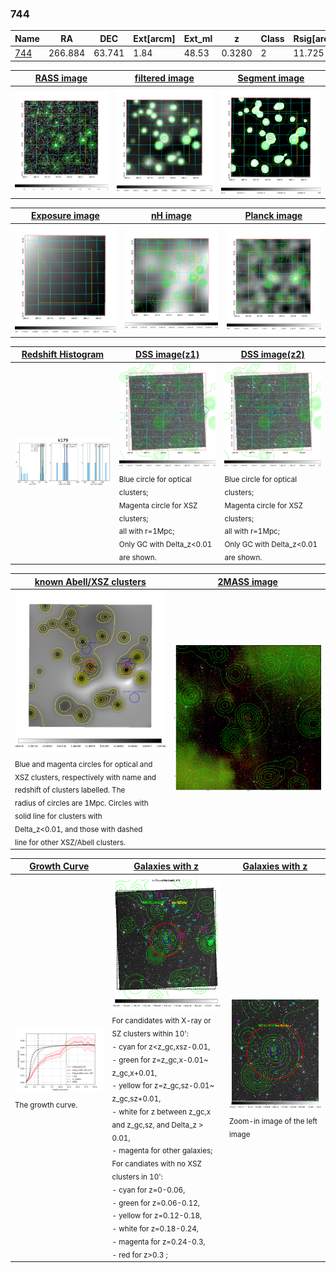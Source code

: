 <div STYLE="page-break-after: always;"></div>

### 744

|Name          |RA          |DEC      | Ext[arcm] | Ext_ml | z    | Class| Rsig[arcmin] | CRsig[c/s] | CR500[c/s] | R500[Mpc] |L500[erg/s]|F500[erg/s/cm^2]| M500[Msun]|Tx[keV]|beta|GC(XSZ,Delta_z<0.01)| GC(OPT,Delta_z<0.01)|GC|alias|
|--------------|------------|------------|---|---|-----------|--------|------|------|----|----|----|----|----|----|----|----|----|----|---|
|[744](script/744.md)     | 266.884       | 63.741       | 1.84    | 48.53   | 0.3280 | 2   | 11.725 |0.053 |0.048 |1.013 |3.367e+44 |9.493e-13 |4.151e+14 |5.750 |0.534 |MCXC, |CAMIRA, |MCXC, |k179|

|[RASS image](../image/744/744_img.pdf)|[filtered image](../image/744/744_fil.pdf)|[Segment image](../image/744/744_seg.pdf)|
|-------------------|--------------------|-------------------|
| <img src="../image/744/744_img.png" width="300">  | <img src="../image/744/744_fil.png" width="300">   | <img src="../image/744/744_seg.png" width="300">  |

|[Exposure image](../image/744/744_mex.pdf)| [nH image](../image/744/744_nh.pdf)| [Planck image](../image/744/744_p.pdf)|
|-------------------|--------------------|-------------------|
|<img src="../image/744/744_mex.png" width="300">   | <img src="../image/744/744_nh.png" width="300">    | <img src="../image/744/744_p.png" width="300"> |

|[Redshift Histogram](../image/744/744_zg.pdf) | [DSS image(z1)](../image/744/744_dss_z1.pdf)      |  [DSS image(z2)](../image/744/744_dss_z2.pdf)    |
|-------------------|--------------------|-------------------|
|<img src="../image/744/744_zg.png" width="300"> |<img src="../image/744/744_dss_z1.png" width="300"> <sub><br>Blue circle for optical clusters; <br>Magenta circle for XSZ clusters; <br>all with r=1Mpc; <br>Only GC with Delta_z<0.01 are shown. </sub>| <img src="../image/744/744_dss_z2.png" width="300"><sub><br>Blue circle for optical clusters; <br>Magenta circle for XSZ clusters; <br>all with r=1Mpc; <br>Only GC with Delta_z<0.01 are shown. </sub> |

|[known Abell/XSZ clusters](../image/744/744_m.pdf) | [2MASS image](../image/744/744_2mass.pdf)      |
|-------------------|-------------------|
|<img src=../image/744/744_m.png width="300"> <sub><br>Blue and magenta circles for optical and <br>XSZ clusters, respectively with name and <br>redshift of clusters labelled. The <br>radius of circles are 1Mpc. Circles with <br>solid line for clusters with <br>Delta_z<0.01, and those with dashed <br>line for other XSZ/Abell clusters.        </sub>|<img src="../image/744/744_2mass.png" width="300">  |

|[Growth Curve](../image/744/744_gca_all.png) |[Galaxies with z](../image/744/744_opt_ned.pdf) |[Galaxies with z](../image/744/744_opt_ned_zoom.pdf) |
|-------------------|-------------------|-------------------|
| <img src="../image/744/744_gca_all.png" width="300"> <sub><br>The growth curve.</sub>| <img src=../image/744/744_opt_ned.png width="300"> <br><sub> For candidates with X-ray or SZ clusters within 10': <br> - cyan for z<z_gc,xsz-0.01, <br> - green for z=z_gc,x-0.01~ z_gc,x+0.01, <br> - yellow for z=z_gc,sz-0.01~ z_gc,sz+0.01, <br> - white for z between z_gc,x and z_gc,sz, and Delta_z > 0.01, <br> - magenta for other galaxies; <br>For candiates with no XSZ clusters in 10': <br> - cyan for z=0-0.06, <br> - green for z=0.06-0.12, <br> - yellow for z=0.12-0.18, <br> - white for z=0.18-0.24, <br> - magenta for z=0.24-0.3, <br> - red for z>0.3 ;  </sub>|<img src=../image/744/744_opt_ned_zoom.png width="300">  <br><sub> Zoom-in image of the left image</sub>|




